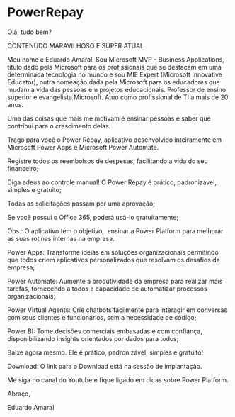 # PowerRepay
Olá, tudo bem?

CONTENUDO MARAVILHOSO E SUPER ATUAL

Meu nome é Eduardo Amaral. Sou Microsoft MVP - Business Applications, título dado pela Microsoft para os profissionais que se destacam em uma determinada tecnologia no mundo e sou MIE Expert (Microsoft Innovative Educator), outra nomeação dada pela Microsoft para os educadores que mudam a vida das pessoas em projetos educacionais. Professor de ensino superior e evangelista Microsoft. Atuo como profissional de TI a mais de 20 anos.

Uma das coisas que mais me motivam é ensinar pessoas e saber que contribuí para o crescimento delas.

Trago para você o Power Repay, aplicativo desenvolvido inteiramente em Microsoft Power Apps e Microsoft Power Automate.

Registre todos os reembolsos de despesas, facilitando a vida do seu financeiro;

Diga adeus ao controle manual! O Power Repay é prático, padronizável, simples e gratuito;

Todas as solicitações passam por uma aprovação;

Se você possui o Office 365, poderá usá-lo gratuitamente;

Obs.: O aplicativo tem o objetivo,  ensinar a Power Platform para melhorar as suas rotinas internas na empresa.

Power Apps: Transforme ideias em soluções organizacionais permitindo que todos criem aplicativos personalizados que resolvam os desafios da empresa;

Power Automate: Aumente a produtividade da empresa para realizar mais tarefas, fornecendo a todos a capacidade de automatizar processos organizacionais;

Power Virtual Agents: Crie chatbots facilmente para interagir em conversas com seus clientes e funcionários, sem a necessidade de código;

Power BI: Tome decisões comerciais embasadas e com confiança, disponibilizando insights orientados por dados para todos;

Baixe agora mesmo. Ele é prático, padronizável, simples e gratuito!

Download: O link para o Download está na sessão de implantação.

Me siga no canal do Youtube e fique ligado em dicas sobre Power Platform.

Abraço,

Eduardo Amaral
